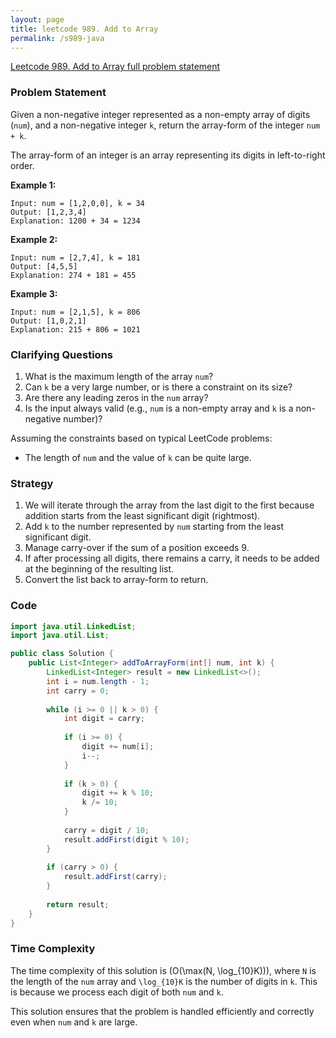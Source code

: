 ```yaml
---
layout: page
title: leetcode 989. Add to Array
permalink: /s989-java
---
```

[Leetcode 989. Add to Array full problem statement](https://algoadvance.github.io/algoadvance/l989)
### Problem Statement

Given a non-negative integer represented as a non-empty array of digits (`num`), and a non-negative integer `k`, return the array-form of the integer `num + k`.

The array-form of an integer is an array representing its digits in left-to-right order.

**Example 1:**
```
Input: num = [1,2,0,0], k = 34
Output: [1,2,3,4]
Explanation: 1200 + 34 = 1234
```

**Example 2:**
```
Input: num = [2,7,4], k = 181
Output: [4,5,5]
Explanation: 274 + 181 = 455
```

**Example 3:**
```
Input: num = [2,1,5], k = 806
Output: [1,0,2,1]
Explanation: 215 + 806 = 1021
```

### Clarifying Questions

1. What is the maximum length of the array `num`?
2. Can `k` be a very large number, or is there a constraint on its size?
3. Are there any leading zeros in the `num` array?
4. Is the input always valid (e.g., `num` is a non-empty array and `k` is a non-negative number)?

Assuming the constraints based on typical LeetCode problems:
- The length of `num` and the value of `k` can be quite large.

### Strategy

1. We will iterate through the array from the last digit to the first because addition starts from the least significant digit (rightmost).
2. Add `k` to the number represented by `num` starting from the least significant digit.
3. Manage carry-over if the sum of a position exceeds 9.
4. If after processing all digits, there remains a carry, it needs to be added at the beginning of the resulting list.
5. Convert the list back to array-form to return.

### Code

```java
import java.util.LinkedList;
import java.util.List;

public class Solution {
    public List<Integer> addToArrayForm(int[] num, int k) {
        LinkedList<Integer> result = new LinkedList<>();
        int i = num.length - 1;
        int carry = 0;
        
        while (i >= 0 || k > 0) {
            int digit = carry;
            
            if (i >= 0) {
                digit += num[i];
                i--;
            }
            
            if (k > 0) {
                digit += k % 10;
                k /= 10;
            }
            
            carry = digit / 10;
            result.addFirst(digit % 10);
        }
        
        if (carry > 0) {
            result.addFirst(carry);
        }
        
        return result;
    }
}
```

### Time Complexity

The time complexity of this solution is \(O(\max(N, \log_{10}K))\), where `N` is the length of the `num` array and `\log_{10}K` is the number of digits in `k`. This is because we process each digit of both `num` and `k`.

This solution ensures that the problem is handled efficiently and correctly even when `num` and `k` are large.
